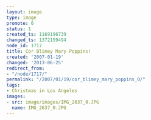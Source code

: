 ```yaml
---
layout: image
type: image
promote: 0
status: 1
created_ts: 1169196739
changed_ts: 1372159494
node_id: 1717
title: Cor Blimey Mary Poppins!
created: '2007-01-19'
changed: '2013-06-25'
redirect_from:
- "/node/1717/"
permalink: "/2007/01/19/cor_blimey_mary_poppins_0/"
tags:
- Christmas in Los Angeles
images:
- src: image/images/IMG_2637_0.JPG
  name: IMG_2637_0.JPG
---
```


